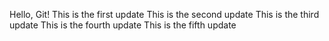 Hello, Git!
This is the first update
This is the second update
This is the third update
This is the fourth update
This is the fifth update
